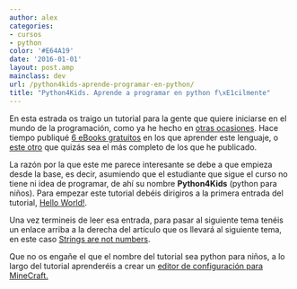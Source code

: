 ```yaml
---
author: alex
categories:
- cursos
- python
color: '#E64A19'
date: '2016-01-01'
layout: post.amp
mainclass: dev
url: /python4kids-aprende-programar-en-python/
title: "Python4Kids. Aprende a programar en python f\xE1cilmente"
---
```


<div class="separator" >
<amp-img on="tap:lightbox1" role="button" tabindex="0" layout="responsive"  src="" id="logo" name="py" class="icono" />
</div>

En esta estrada os traigo un tutorial para la gente que quiere iniciarse en el mundo de la programación, como ya he hecho en [otras ocasiones][1]. Hace tiempo publiqué [6 eBooks gratuitos][2] en los que aprender este lenguaje, o [este otro][3] que quizás sea el más completo de los que he publicado.

La razón por la que este me parece interesante se debe a que empieza desde la base, es decir, asumiendo que el estudiante que sigue el curso no tiene ni idea de programar, de ahí su nombre **Python4Kids** (python para niños). Para empezar este tutorial debéis dirigiros a la primera entrada del tutorial, <a target="_blank" href="http://python4kids.wordpress.com/2010/07/01/hello-world/">Hello World!</a>.

Una vez termineis de leer esa entrada, para pasar al siguiente tema tenéis un enlace arriba a la derecha del artículo que os llevará al siguiente tema, en este caso <a target="_blank" href="http://python4kids.wordpress.com/2010/07/01/strings-are-not-numbers/">Strings are not numbers</a>.

Que no os engañe el que el nombre del tutorial sea python para niños, a lo largo del tutorial aprenderéis a crear un <a target="_blank" href="http://python4kids.wordpress.com/2012/02/28/minecraft-config-editor-part-2/">editor de configuración para MineCraft.</a>



 [1]: https://elbauldelprogramador.com/label/python
 [2]: https://elbauldelprogramador.com/6-e-books-gratuitos-para-aprenter
 [3]: https://elbauldelprogramador.com/python-para-principiantes
